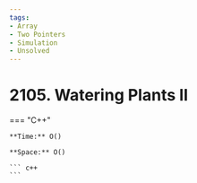 ```yaml
---
tags:
- Array
- Two Pointers
- Simulation
- Unsolved
---
```



# 2105. Watering Plants II

=== "C++"

    **Time:** O()

    **Space:** O()

    ``` c++
    ```